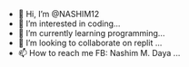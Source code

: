 - 👋 Hi, I’m @NASHIM12
- 👀 I’m interested in coding...
- 🌱 I’m currently learning programming...
- 💞️ I’m looking to collaborate on replit ...
- 📫 How to reach me FB: Nashim M. Daya ...

<!---
NASHIM12/NASHIM12 is a ✨ special ✨ repository because its `README.md` (this file) appears on your GitHub profile.
You can click the Preview link to take a look at your changes.
--->
